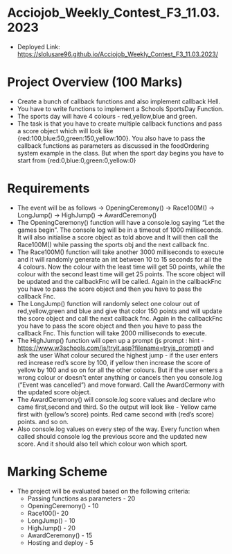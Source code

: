 # Acciojob_Weekly_Contest_F3_11.03.2023
- Deployed Link: https://slolusare96.github.io/Acciojob_Weekly_Contest_F3_11.03.2023/

# Project Overview (100 Marks)
- Create a bunch of callback functions and also implement callback Hell. 
- You have to write functions to implement a Schools SportsDay Function.
- The sports day will have 4 colours - red,yellow,blue and green. 
- The task is that you have to create multiple callback functions and pass a score object which will look like {red:100,blue:50,green:150,yellow:100}. You also have to pass the callback functions as parameters as discussed in the foodOrdering system example in the class.
  But when the sport day begins you have to start from {red:0,blue:0,green:0,yellow:0}

# Requirements
- The event will be as follows →
  OpeningCeremony() → Race100M() → LongJump() → HighJump() → AwardCeremony()
- The OpeningCeremony() function will have a console.log saying “Let the games begin”. The console log will be in a timeout of 1000 milliseconds. It will also initialise a score object as told above and It will then call the Race100M() while passing the sports obj and the next callback fnc.
- The Race100M() function will take another 3000 milliseconds to execute and it will randomly generate an int between 10 to 15 seconds for all the 4 colours. Now the colour with the least time will get 50 points, while the colour with the second least time will get 25 points. The score object will be updated and the callbackFnc will be called. Again in the callbackFnc you have to pass the score object and then you have to pass the callback Fnc.
- The LongJump() function will randomly select one colour out of red,yellow,green and blue and give that color 150 points and will update the score object and call the next callback fnc. Again in the callbackFnc you have to pass the score object and then you have to pass the callback Fnc. This function will take 2000 milliseconds to execute.
- The HighJump() function will open up a prompt (js prompt : hint - https://www.w3schools.com/js/tryit.asp?filename=tryjs_prompt) and ask the user What colour secured the highest jump - if the user enters red increase red’s score by 100, if yellow then increase the score of yellow by 100 and so on for all the other colours. But if the user enters a wrong colour or doesn't enter anything or cancels then you console.log (”Event was cancelled”) and move forward. Call the AwardCermony with the updated score object.
- The AwardCeremony() will console.log score values and declare who came first,second and third. So the output will look like - Yellow came first with (yellow’s score) points. Red came second with (red’s score) points. and so on.
- Also console.log values on every step of the way. Every function when called should console log the previous score and the updated new score. And it should also tell which colour won which sport.

# Marking Scheme
- The project will be evaluated based on the following criteria:
  - Passing functions as parameters - 20
  - OpeningCeremony() - 10
  - Race100()- 20
  - LongJump() - 10
  - HighJump() - 20
  - AwardCeremony() - 15
  - Hosting and deploy - 5
